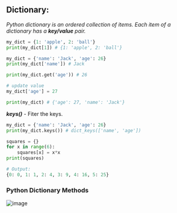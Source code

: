 ## Dictionary:
   _Python dictionary is an ordered collection of items. Each item of a dictionary has a **key/value** pair._

```py
my_dict = {1: 'apple', 2: 'ball'}
print(my_dict[1]) # {1: 'apple', 2: 'ball'}

my_dict = {'name': 'Jack', 'age': 26}
print(my_dict['name']) # Jack

print(my_dict.get('age')) # 26

# update value
my_dict['age'] = 27

print(my_dict) # {'age': 27, 'name': 'Jack'}
```
**_keys()_** - Fiter the keys.
```py
my_dict = {'name': 'Jack', 'age': 26}
print(my_dict.keys()) # dict_keys(['name', 'age'])
```
```py
squares = {}
for x in range(6):
    squares[x] = x*x
print(squares)

# Output:
{0: 0, 1: 1, 2: 4, 3: 9, 4: 16, 5: 25}
```
### Python Dictionary Methods

![image](https://user-images.githubusercontent.com/57703276/196503616-c9bb3e40-29bd-4348-9061-0b239d15f16e.png)
